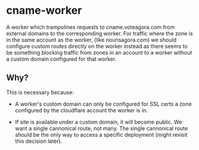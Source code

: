 # cname-worker

A worker which trampolines requests to cname.voteagora.com from external
domains to the corresponding worker. For traffic where the zone is in the same
account as the worker, (like nounsagora.com) we should configure custom routes
directly on the worker instead as there seems to be something blocking traffic
from zones in an account to a worker without a custom domain configured for
that worker.

## Why?

This is necessary because:

- A worker's custom domain can only be configured for SSL certs a zone
  configured by the cloudflare account the worker is in.

- If site is available under a custom domain, it will become public. We want a
  single cannonical route, not many. The single cannonical route should be the
  only way to access a specific deployment (might revisit this decision later).

